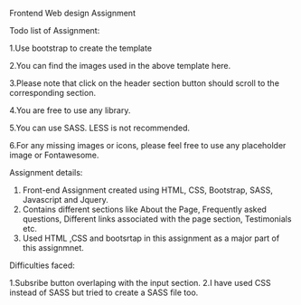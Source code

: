 Frontend Web design Assignment


Todo list of Assignment:

1.Use bootstrap to create the template

2.You can find the images used in the above template here.

3.Please note that click on the header section button should scroll to the corresponding section.

4.You are free to use any library.

5.You can use SASS. LESS is not recommended.

6.For any missing images or icons, please feel free to use any placeholder image or Fontawesome.




Assignment details:

1. Front-end Assignment created using HTML, CSS, Bootstrap, SASS, Javascript and Jquery.
2. Contains different sections like About the Page, Frequently asked questions, Different links associated with the page section, Testimonials etc.
3. Used HTML ,CSS and bootsrtap in this assignment as a major part of this assignmnet.


Difficulties faced:

1.Subsribe button overlaping with the input section.
2.I have used CSS instead of SASS but tried to create a SASS file too. 

